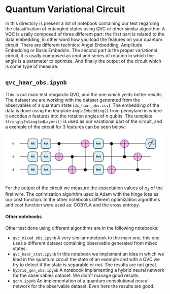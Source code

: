 # Quantum Variational Circuit
In this directory is present a list of notebook containing our test regarding the classification of entangled states using QVC or other similar algorithm.
A VQC is usally composed of three different part: the first part is related to the data embedding, in other word how you load the features on your quantum circuit. There are different technics: Angel Embedding, Amplitude Embedding or Basis Embeddin. The second part is the proper variational circuit, it is usally composed as cnot and series of rotation in which the angle is a parameter to optimize. And finally the output of the circuit which is some type of measure.

## `qvc_haar_obs.ipynb`
This is out main test reagardin QVC, and the one which yelds better results. The dataset we are working with the dataset generated from the observables of a quantum state (`ds_haar_obs.csv`). 
The embedding of the data is done using the template `AngleEmbedding()` from pennylane in where it encodes $n$ features into the rotation angles of $n$ qubits. The template `StronglyEntangledLayers()` is used as our varational part of the circuit, and a exemple of the circuit for 3 features can be seen below:
![Circuit](../images/qvc.png)
For the output of the circuit we measure the expectation values of $\sigma_z$ of the first wire.
The optimization algorithm used is Adam with the hinge loss as our cost function. In the other notebooks different optimization algorithms and cost function were used as: COBYLA and the cross entropy.

#### Other notebooks
Other test done using different algorithms are in the following notebooks:
- `qvc_mixed_obs.ipynb` A very similar notebook to the main one, this one uses a different dataset containing observable generated from mixed states. 
- `qvc_haar_stat.ipynb` In this notebook we implement an idea in which we load in the quantum circuit the state of an exemple and with a QVC we try to detect if the state is separable or not. The results are not great.
- `hybrid_qnn_obs.ipynb` A notebook implementing a hybrid neural network for the observables dataset. We didn't manage good results. 
- `qcnn.ipynb` An implementation of a quantum convolutional neural network for the observable dataset. Even here the results are good.

